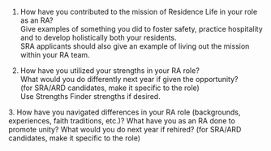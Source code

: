 1. How have you contributed to the mission of Residence Life in your role as an RA?  
 Give examples of something you did to foster safety, practice hospitality and to develop holistically both your residents.  
 SRA applicants should also give an example of living out the mission within your RA team.
 
 2. How have you utilized your strengths in your RA role?  
What would you do differently next year if given the opportunity?   
(for SRA/ARD candidates, make it specific to the role)  
Use Strengths Finder strengths if desired.

3. How have you navigated differences in your RA role (backgrounds, experiences, faith traditions, etc.)?  What have you as an RA done to promote unity?  What would you do next year if rehired? (for SRA/ARD candidates, make it specific to the role)
